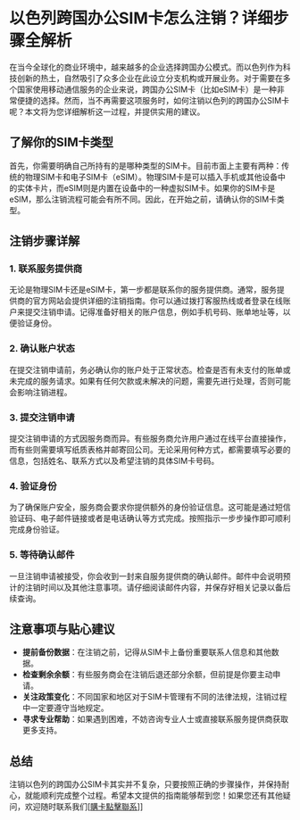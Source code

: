 # 以色列跨国办公SIM卡怎么注销？详细步骤全解析

在当今全球化的商业环境中，越来越多的企业选择跨国办公模式。而以色列作为科技创新的热土，自然吸引了众多企业在此设立分支机构或开展业务。对于需要在多个国家使用移动通信服务的企业来说，跨国办公SIM卡（比如eSIM卡）是一种非常便捷的选择。然而，当不再需要这项服务时，如何注销以色列的跨国办公SIM卡呢？本文将为您详细解析这一过程，并提供实用的建议。

## 了解你的SIM卡类型

首先，你需要明确自己所持有的是哪种类型的SIM卡。目前市面上主要有两种：传统的物理SIM卡和电子SIM卡（eSIM）。物理SIM卡是可以插入手机或其他设备中的实体卡片，而eSIM则是内置在设备中的一种虚拟SIM卡。如果你的SIM卡是eSIM，那么注销流程可能会有所不同。因此，在开始之前，请确认你的SIM卡类型。

## 注销步骤详解

### 1. 联系服务提供商

无论是物理SIM卡还是eSIM卡，第一步都是联系你的服务提供商。通常，服务提供商的官方网站会提供详细的注销指南。你可以通过拨打客服热线或者登录在线账户来提交注销申请。记得准备好相关的账户信息，例如手机号码、账单地址等，以便验证身份。

### 2. 确认账户状态

在提交注销申请前，务必确认你的账户处于正常状态。检查是否有未支付的账单或未完成的服务请求。如果有任何欠款或未解决的问题，需要先进行处理，否则可能会影响注销进程。

### 3. 提交注销申请

提交注销申请的方式因服务商而异。有些服务商允许用户通过在线平台直接操作，而有些则需要填写纸质表格并邮寄回公司。无论采用何种方式，都需要填写必要的信息，包括姓名、联系方式以及希望注销的具体SIM卡号码。

### 4. 验证身份

为了确保账户安全，服务商会要求你提供额外的身份验证信息。这可能是通过短信验证码、电子邮件链接或者是电话确认等方式完成。按照指示一步步操作即可顺利完成身份验证。

### 5. 等待确认邮件

一旦注销申请被接受，你会收到一封来自服务提供商的确认邮件。邮件中会说明预计的注销时间以及其他注意事项。请仔细阅读邮件内容，并保存好相关记录以备后续查询。

## 注意事项与贴心建议

- **提前备份数据**：在注销之前，记得从SIM卡上备份重要联系人信息和其他数据。
- **检查剩余余额**：有些服务商会在注销后退还部分余额，但前提是你要主动申请。
- **关注政策变化**：不同国家和地区对于SIM卡管理有不同的法律法规，注销过程中一定要遵守当地规定。
- **寻求专业帮助**：如果遇到困难，不妨咨询专业人士或直接联系服务提供商获取更多支持。

## 总结

注销以色列的跨国办公SIM卡其实并不复杂，只要按照正确的步骤操作，并保持耐心，就能顺利完成整个过程。希望本文提供的指南能够帮到您！如果您还有其他疑问，欢迎随时联系我们[[購卡點擊聯系](https://t.me/s/esim1088)]]